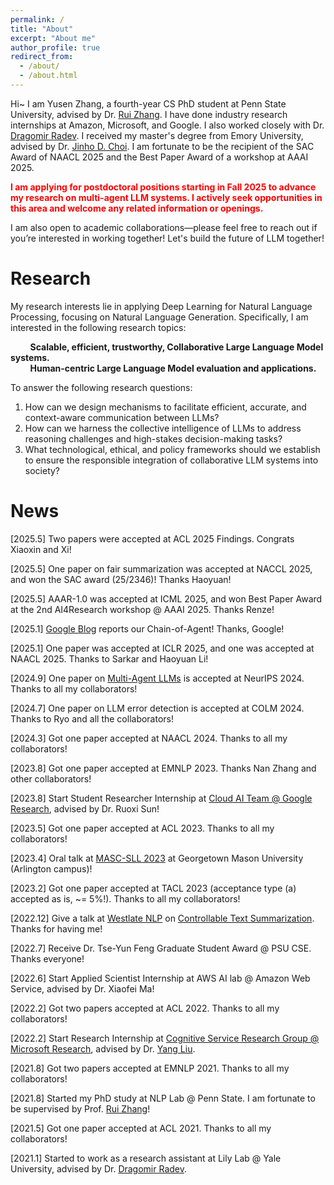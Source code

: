 ```yaml
---
permalink: /
title: "About"
excerpt: "About me"
author_profile: true
redirect_from: 
  - /about/
  - /about.html
---
```


Hi~ I am Yusen Zhang, a fourth-year CS PhD student at Penn State University, advised by Dr. [Rui Zhang](https://ryanzhumich.github.io/). I have done industry research internships at Amazon, Microsoft, and Google. I also worked closely with Dr. [Dragomir Radev](https://www.cs.yale.edu/homes/radev/). I received my master's degree from Emory University, advised by Dr. [Jinho D. Choi](http://www.mathcs.emory.edu/~choi/home.html). I am fortunate to be the recipient of the SAC Award of NAACL 2025 and the Best Paper Award of a workshop at AAAI 2025.


<span style="color:red;">**I am applying for postdoctoral positions starting in Fall 2025 to advance my research on multi-agent LLM systems. I actively seek opportunities in this area and welcome any related information or openings.**</span>

I am also open to academic collaborations—please feel free to reach out if you’re interested in working together! Let's build the future of LLM together!

Research
======

My research interests lie in applying Deep Learning for Natural Language Processing, focusing on Natural Language Generation. Specifically, I am interested in the following research topics:  


&nbsp;&nbsp;&nbsp;&nbsp;&nbsp;&nbsp;&nbsp;&nbsp;**Scalable, efficient, trustworthy, Collaborative Large Language Model systems.**  
&nbsp;&nbsp;&nbsp;&nbsp;&nbsp;&nbsp;&nbsp;&nbsp;**Human-centric Large Language Model evaluation and applications.**  

To answer the following research questions:
1. How can we design mechanisms to facilitate efficient, accurate, and context-aware communication between LLMs?
2. How can we harness the collective intelligence of LLMs to address reasoning challenges and high-stakes decision-making tasks?
3. What technological, ethical, and policy frameworks should we establish to ensure the responsible integration of collaborative LLM systems into society?

News
======

\[2025.5\] Two papers were accepted at ACL 2025 Findings. Congrats Xiaoxin and Xi!

\[2025.5\] One paper on fair summarization was accepted at NACCL 2025, and won the SAC award (25/2346)! Thanks Haoyuan!

\[2025.5\] AAAR-1.0 was accepted at ICML 2025, and won Best Paper Award at the 2nd AI4Research workshop @ AAAI 2025. Thanks Renze!

\[2025.1\] [Google Blog](https://research.google/blog/chain-of-agents-large-language-models-collaborating-on-long-context-tasks/) reports our Chain-of-Agent! Thanks, Google!

\[2025.1\] One paper was accepted at ICLR 2025, and one was accepted at NAACL 2025. Thanks to Sarkar and Haoyuan Li!

\[2024.9\] One paper on [Multi-Agent LLMs](https://yuszh.com/chain-of-agents/) is accepted at NeurIPS 2024. Thanks to all my collaborators!

\[2024.7\] One paper on LLM error detection is accepted at COLM 2024. Thanks to Ryo and all the collaborators!

\[2024.3\] Got one paper accepted at NAACL 2024. Thanks to all my collaborators!

\[2023.8\] Got one paper accepted at EMNLP 2023. Thanks Nan Zhang and other collaborators!

\[2023.8\] Start Student Researcher Internship at [Cloud AI Team @ Google Research](https://research.google/teams/cloud-ai/), advised by Dr. Ruoxi Sun!

\[2023.5\] Got one paper accepted at ACL 2023. Thanks to all my collaborators!

\[2023.4\] Oral talk at [MASC-SLL 2023](https://www.mascsll.org/) at Georgetown Mason University (Arlington campus)!

\[2023.2\] Got one paper accepted at TACL 2023 (acceptance type (a) accepted as is, ~= 5%!). Thanks to all my collaborators!

\[2022.12\] Give a talk at [Westlate NLP](https://westlakenlp.github.io/nlpml/) on [Controllable Text Summarization](https://arxiv.org/pdf/2211.05041.pdf). Thanks for having me!

\[2022.7\] Receive Dr. Tse-Yun Feng Graduate Student Award @ PSU CSE. Thanks everyone!

\[2022.6\] Start Applied Scientist Internship at AWS AI lab @ Amazon Web Service, advised by Dr. Xiaofei Ma!

\[2022.2\] Got two papers accepted at ACL 2022. Thanks to all my collaborators!

\[2022.2\] Start Research Internship at [Cognitive Service Research Group @ Microsoft Research](https://www.microsoft.com/en-us/research/group/cognitive-services-research/), advised by Dr. [Yang Liu](https://nlp-yang.github.io/).

\[2021.8\] Got two papers accepted at EMNLP 2021. Thanks to all my collaborators!

\[2021.8\] Started my PhD study at NLP Lab @ Penn State. I am fortunate to be supervised by Prof. [Rui Zhang](https://ryanzhumich.github.io/)!

\[2021.5\] Got one paper accepted at ACL 2021. Thanks to all my collaborators!

\[2021.1\] Started to work as a research assistant at Lily Lab @ Yale University, advised by Dr. [Dragomir Radev](https://cpsc.yale.edu/people/dragomir-radev).
